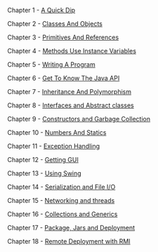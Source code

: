 Chapter 1 - [A Quick Dip](MarkdownFiles/aQuickDip.md)

Chapter 2 - [Classes And Objects](MarkdownFiles/classesAndObjects.md)

Chapter 3 - [Primitives And References](MarkdownFiles/primitivesAndReferences.md)

Chapter 4 - [Methods Use Instance Variables](MarkdownFiles/methodsUseInstanceVariables.md)

Chapter 5 - [Writing A Program](MarkdownFiles/writingAProgram.md)

Chapter 6 - [Get To Know The Java API](MarkdownFiles/getTheKnowTheJavaApi.md)

Chapter 7 - [Inheritance And Polymorphism](MarkdownFiles/inheritanceAndPolymorphism.md)

Chapter 8 - [Interfaces and Abstract classes](MarkdownFiles/interfacesAndAbstractClasses.md)

Chapter 9 - [Constructors and Garbage Collection](MarkdownFiles/constructorsAndGarbageCollection.md)

Chapter 10 - [Numbers And Statics](MarkdownFiles/numbersAndStatics.md)

Chapter 11 - [Exception Handling](MarkdownFiles/exceptionHandling.md)

Chapter 12 - [Getting GUI](MarkdownFiles/gettingGUI.md)

Chapter 13 - [Using Swing](MarkdownFiles/usingSwing.md)

Chapter 14 - [Serialization and File I/O](MarkdownFiles/serializationAndFileIO.md)

Chapter 15 - [Networking and threads](MarkdownFiles/serializationAndFileIO.md)

Chapter 16 - [Collections and Generics](MarkdownFiles/collectionsAndGenerics.md)

Chapter 17 - [Package, Jars and Deployment](MarkdownFiles/packageJarsAndDeployment.md)

Chapter 18 - [Remote Deployment with RMI](MarkdownFiles/remoteDeploymentWithRMI.md)


